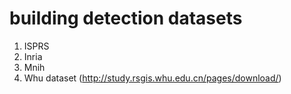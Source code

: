 # building detection datasets

1. ISPRS 
2. Inria
3. Mnih
4. Whu dataset (http://study.rsgis.whu.edu.cn/pages/download/)
